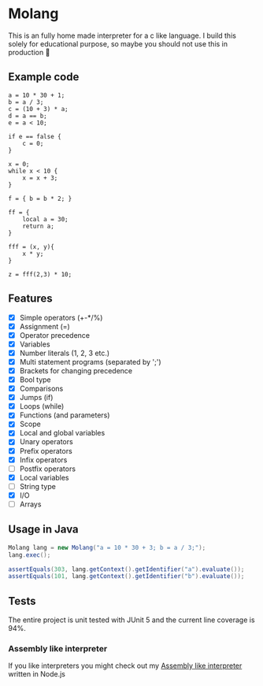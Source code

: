 # Molang
This is an fully home made interpreter for a c like language. I build this solely for educational purpose, so maybe you should not use this in production :horse:

## Example code
```
a = 10 * 30 + 1;
b = a / 3;
c = (10 + 3) * a;
d = a == b;
e = a < 10;

if e == false {
    c = 0;
}

x = 0;
while x < 10 {
    x = x + 3;
}

f = { b = b * 2; }

ff = {
    local a = 30;
    return a;
}

fff = (x, y){
    x * y;
}

z = fff(2,3) * 10;

```

## Features
- [x] Simple operators (+-*/%)
- [x] Assignment (=)
- [x] Operator precedence
- [x] Variables
- [x] Number literals (1, 2, 3 etc.)
- [x] Multi statement programs (separated by ';')
- [x] Brackets for changing precedence
- [x] Bool type
- [x] Comparisons
- [x] Jumps (if)
- [x] Loops (while)
- [x] Functions (and parameters)
- [x] Scope
- [x] Local and global variables
- [x] Unary operators
- [x] Prefix operators
- [x] Infix operators
- [ ] Postfix operators
- [x] Local variables
- [ ] String type
- [x] I/O
- [ ] Arrays

## Usage in Java
``` java
Molang lang = new Molang("a = 10 * 30 + 3; b = a / 3;");
lang.exec();

assertEquals(303, lang.getContext().getIdentifier("a").evaluate());
assertEquals(101, lang.getContext().getIdentifier("b").evaluate());
```

## Tests
The entire project is unit tested with JUnit 5 and the current line coverage is 94%.

### Assembly like interpreter
If you like interpreters you might check out my [Assembly like interpreter](https://github.com/MoritzGoeckel/Assembly-ish-Interpreter) written in Node.js

